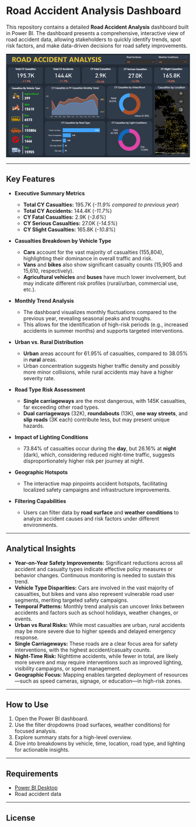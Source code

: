 # Road Accident Analysis Dashboard

This repository contains a detailed **Road Accident Analysis** dashboard built in Power BI. The dashboard presents a comprehensive, interactive view of road accident data, allowing stakeholders to quickly identify trends, spot risk factors, and make data-driven decisions for road safety improvements.

![Road Accident Analysis Dashboard](https://github.com/nar-en57/Road-Accident-Analysis-Dashboard/blob/main/Road%20Accident%20Dashboard.png)

---

## Key Features

- **Executive Summary Metrics**
  - **Total CY Casualties:** 195.7K (_-11.9% compared to previous year_)
  - **Total CY Accidents:** 144.4K (_-11.7%_)
  - **CY Fatal Casualties:** 2.9K (_-3.6%_)
  - **CY Serious Casualties:** 27.0K (_-14.5%_)
  - **CY Slight Casualties:** 165.8K (_-10.8%_)

- **Casualties Breakdown by Vehicle Type**
  - **Cars** account for the vast majority of casualties (155,804), highlighting their dominance in overall traffic and risk.
  - **Vans** and **bikes** also show significant casualty counts (15,905 and 15,610, respectively).
  - **Agricultural vehicles** and **buses** have much lower involvement, but may indicate different risk profiles (rural/urban, commercial use, etc.).

- **Monthly Trend Analysis**
  - The dashboard visualizes monthly fluctuations compared to the previous year, revealing seasonal peaks and troughs.
  - This allows for the identification of high-risk periods (e.g., increased accidents in summer months) and supports targeted interventions.

- **Urban vs. Rural Distribution**
  - **Urban** areas account for 61.95% of casualties, compared to 38.05% in **rural** areas.
  - Urban concentration suggests higher traffic density and possibly more minor collisions, while rural accidents may have a higher severity rate.

- **Road Type Risk Assessment**
  - **Single carriageways** are the most dangerous, with 145K casualties, far exceeding other road types.
  - **Dual carriageways** (32K), **roundabouts** (13K), **one way streets**, and **slip roads** (3K each) contribute less, but may present unique hazards.

- **Impact of Lighting Conditions**
  - 73.84% of casualties occur during the **day**, but 26.16% at **night** (dark), which, considering reduced night-time traffic, suggests disproportionately higher risk per journey at night.

- **Geographic Hotspots**
  - The interactive map pinpoints accident hotspots, facilitating localized safety campaigns and infrastructure improvements.

- **Filtering Capabilities**
  - Users can filter data by **road surface** and **weather conditions** to analyze accident causes and risk factors under different environments.

---

## Analytical Insights

- **Year-on-Year Safety Improvements:** Significant reductions across all accident and casualty types indicate effective policy measures or behavior changes. Continuous monitoring is needed to sustain this trend.
- **Vehicle Type Disparities:** Cars are involved in the vast majority of casualties, but bikes and vans also represent vulnerable road user segments, meriting targeted safety campaigns.
- **Temporal Patterns:** Monthly trend analysis can uncover links between accidents and factors such as school holidays, weather changes, or events.
- **Urban vs Rural Risks:** While most casualties are urban, rural accidents may be more severe due to higher speeds and delayed emergency response.
- **Single Carriageways:** These roads are a clear focus area for safety interventions, with the highest accident/casualty counts.
- **Night-Time Risk:** Nighttime accidents, while fewer in total, are likely more severe and may require interventions such as improved lighting, visibility campaigns, or speed management.
- **Geographic Focus:** Mapping enables targeted deployment of resources—such as speed cameras, signage, or education—in high-risk zones.

---

## How to Use

1. Open the Power BI dashboard.
2. Use the filter dropdowns (road surfaces, weather conditions) for focused analysis.
3. Explore summary stats for a high-level overview.
4. Dive into breakdowns by vehicle, time, location, road type, and lighting for actionable insights.

---

## Requirements

- [Power BI Desktop](https://powerbi.microsoft.com/)
- Road accident data 

---

## License

